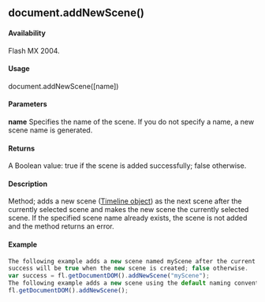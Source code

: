 ## document.addNewScene()

#### Availability

Flash MX 2004.

#### Usage

document.addNewScene([name])

#### Parameters

**name** Specifies the name of the scene. If you do not specify a name, a new scene name is generated.

#### Returns

A Boolean value: true if the scene is added successfully; false otherwise.

#### Description

Method; adds a new scene ([Timeline object](../Timeline_object/timeline_summary.md)) as the next scene after the currently selected scene and makes the new scene the currently selected scene. If the specified scene name already exists, the scene is not added and the method returns an error.

#### Example

```javascript
The following example adds a new scene named myScene after the current scene in the current document. The variable
success will be true when the new scene is created; false otherwise.
var success = fl.getDocumentDOM().addNewScene("myScene");
The following example adds a new scene using the default naming convention. If only one scene exists, the newly created scene is named "Scene 2".
fl.getDocumentDOM().addNewScene();

```